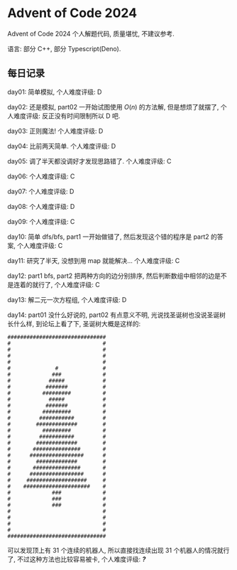 # Advent of Code 2024
Advent of Code 2024 个人解题代码, 质量堪忧, 不建议参考.

语言: 部分 C++, 部分 Typescript(Deno).

## 每日记录

day01: 简单模拟, 个人难度评级: D

day02: 还是模拟, part02 一开始试图使用 $O(n)$ 的方法解, 但是想烦了就摆了, 个人难度评级: 反正没有时间限制所以 D 吧.

day03: 正则魔法! 个人难度评级: D

day04: 比前两天简单. 个人难度评级: D

day05: 调了半天都没调好才发现思路错了. 个人难度评级: C

day06: 个人难度评级: C

day07: 个人难度评级: D

day08: 个人难度评级: D

day09: 个人难度评级: C

day10: 简单 dfs/bfs, part1 一开始做错了, 然后发现这个错的程序是 part2 的答案, 个人难度评级: C

day11: 研究了半天, 没想到用 map 就能解决... 个人难度评级: C

day12: part1 bfs, part2 把两种方向的边分别排序, 然后判断数组中相邻的边是不是连着的就行了, 个人难度评级: C

day13: 解二元一次方程组, 个人难度评级: D

day14: part01 没什么好说的, part02 有点意义不明, 光说找圣诞树也没说圣诞树长什么样, 到论坛上看了下, 圣诞树大概是这样的:
```
###############################
#                             #
#                             #
#                             #
#                             #
#              #              #
#             ###             #
#            #####            #
#           #######           #
#          #########          #
#            #####            #
#           #######           #
#          #########          #
#         ###########         #
#        #############        #
#          #########          #
#         ###########         #
#        #############        #
#       ###############       #
#      #################      #
#        #############        #
#       ###############       #
#      #################      #
#     ###################     #
#    #####################    #
#             ###             #
#             ###             #
#             ###             #
#                             #
#                             #
#                             #
#                             #
###############################
```
可以发现顶上有 31 个连续的机器人, 所以直接找连续出现 31 个机器人的情况就行了, 不过这种方法也比较容易被卡, 个人难度评级: ***?***

